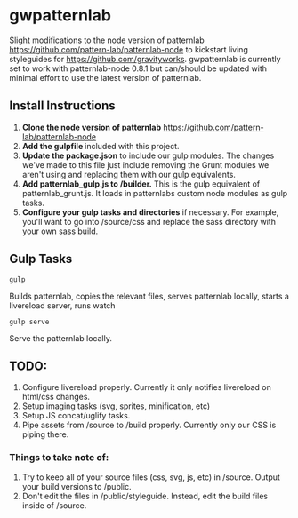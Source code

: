 # gwpatternlab
Slight modifications to the node version of patternlab https://github.com/pattern-lab/patternlab-node to kickstart living styleguides for https://github.com/gravityworks. gwpatternlab is currently set to work with patternlab-node 0.8.1 but can/should be updated with minimal effort to use the latest version of patternlab.

## Install Instructions
1. <strong>Clone the node version of patternlab</strong> https://github.com/pattern-lab/patternlab-node
2. <strong>Add the gulpfile </strong>included with this project.
3. <strong>Update the package.json</strong> to include our gulp modules. The changes we've made to this file just include removing the Grunt modules we aren't using and replacing them with our gulp equivalents.
4. <strong>Add patternlab_gulp.js to /builder.</strong> This is the gulp equivalent of patternlab_grunt.js. It loads in patternlabs custom node modules as gulp tasks.
5. <strong>Configure your gulp tasks and directories</strong> if necessary. For example, you'll want to go into /source/css and replace the sass directory with your own sass build.

## Gulp Tasks
```
gulp
```
Builds patternlab, copies the relevant files, serves patternlab locally, starts a livereload server, runs watch

```
gulp serve
```
Serve the patternlab locally.

## TODO:
1. Configure livereload properly. Currently it only notifies livereload on html/css changes.
2. Setup imaging tasks (svg, sprites, minification, etc)
3. Setup JS concat/uglify tasks.
4. Pipe assets from /source to /build properly. Currently only our CSS is piping there.

### Things to take note of:
1. Try to keep all of your source files (css, svg, js, etc) in /source. Output your build versions to /public.
2. Don't edit the files in /public/styleguide. Instead, edit the build files inside of /source.
